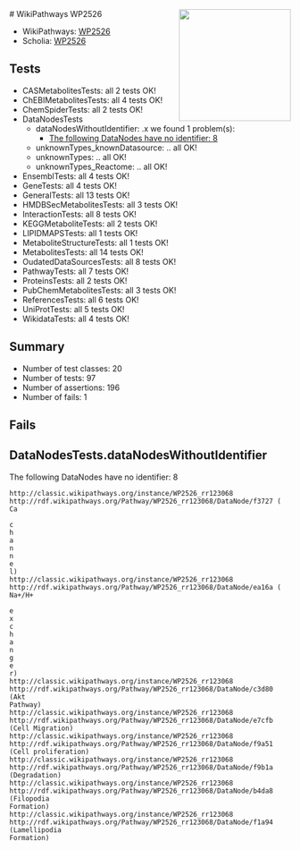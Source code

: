 <img style="float: right; width: 200px" src="https://upload.wikimedia.org/wikipedia/commons/thumb/8/83/Wplogo_with_text_500.png/640px-Wplogo_with_text_500.png" />
# WikiPathways WP2526

* WikiPathways: [WP2526](https://wikipathways.org/pathways/WP2526)
* Scholia: [WP2526](https://scholia.toolforge.org/wikipathways/WP2526)
## Tests
* CASMetabolitesTests: all 2 tests OK!
* ChEBIMetabolitesTests: all 4 tests OK!
* ChemSpiderTests: all 2 tests OK!
* DataNodesTests
    * dataNodesWithoutIdentifier: .x we found 1 problem(s):
        * [The following DataNodes have no identifier: 8](#d2d32fa7)
    * unknownTypes_knownDatasource: .. all OK!
    * unknownTypes: .. all OK!
    * unknownTypes_Reactome: .. all OK!
* EnsemblTests: all 4 tests OK!
* GeneTests: all 4 tests OK!
* GeneralTests: all 13 tests OK!
* HMDBSecMetabolitesTests: all 3 tests OK!
* InteractionTests: all 8 tests OK!
* KEGGMetaboliteTests: all 2 tests OK!
* LIPIDMAPSTests: all 1 tests OK!
* MetaboliteStructureTests: all 1 tests OK!
* MetabolitesTests: all 14 tests OK!
* OudatedDataSourcesTests: all 8 tests OK!
* PathwayTests: all 7 tests OK!
* ProteinsTests: all 2 tests OK!
* PubChemMetabolitesTests: all 3 tests OK!
* ReferencesTests: all 6 tests OK!
* UniProtTests: all 5 tests OK!
* WikidataTests: all 4 tests OK!


## Summary

* Number of test classes: 20
* Number of tests: 97
* Number of assertions: 196
* Number of fails: 1

## Fails

<a name="d2d32fa7" />

## DataNodesTests.dataNodesWithoutIdentifier

The following DataNodes have no identifier: 8
```
http://classic.wikipathways.org/instance/WP2526_rr123068 http://rdf.wikipathways.org/Pathway/WP2526_rr123068/DataNode/f3727 (
Ca

c
h
a
n
n
e
l)
http://classic.wikipathways.org/instance/WP2526_rr123068 http://rdf.wikipathways.org/Pathway/WP2526_rr123068/DataNode/ea16a (
Na+/H+

e
x
c
h
a
n
g
e
r)
http://classic.wikipathways.org/instance/WP2526_rr123068 http://rdf.wikipathways.org/Pathway/WP2526_rr123068/DataNode/c3d80 (Akt
Pathway)
http://classic.wikipathways.org/instance/WP2526_rr123068 http://rdf.wikipathways.org/Pathway/WP2526_rr123068/DataNode/e7cfb (Cell Migration)
http://classic.wikipathways.org/instance/WP2526_rr123068 http://rdf.wikipathways.org/Pathway/WP2526_rr123068/DataNode/f9a51 (Cell proliferation)
http://classic.wikipathways.org/instance/WP2526_rr123068 http://rdf.wikipathways.org/Pathway/WP2526_rr123068/DataNode/f9b1a (Degradation)
http://classic.wikipathways.org/instance/WP2526_rr123068 http://rdf.wikipathways.org/Pathway/WP2526_rr123068/DataNode/b4da8 (Filopodia
Formation)
http://classic.wikipathways.org/instance/WP2526_rr123068 http://rdf.wikipathways.org/Pathway/WP2526_rr123068/DataNode/f1a94 (Lamellipodia
Formation)
```

